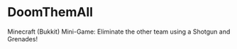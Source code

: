 DoomThemAll
===========

Minecraft (Bukkit) Mini-Game: Eliminate the other team using a Shotgun and Grenades!
